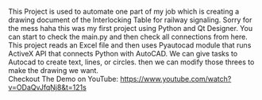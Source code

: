 This Project is used to automate one part of my job which is creating a drawing document of the Interlocking Table for railway signaling.
Sorry for the mess haha this was my first project using Python and Qt Designer. You can start to check the main.py and then check all connections from here.
<br />
This project reads an Excel file and then uses Pyautocad module that runs ActiveX API that connects Python with AutoCAD.
We can give tasks to Autocad to create text, lines, or circles. then we can modify those threes to make the drawing we want.
<br />
Checkout The Demo on YouTube: https://www.youtube.com/watch?v=ODaQvJfqNj8&t=121s
